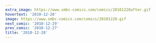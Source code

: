 ```yaml
---
extra_image: https://www.smbc-comics.com/comics/20101228after.gif
hovertext: '2010-12-28'
image: https://www.smbc-comics.com/comics/20101228.gif
next_comic: '2010-12-29'
prev_comic: '2010-12-27'
title: '2010-12-28'
---
```


